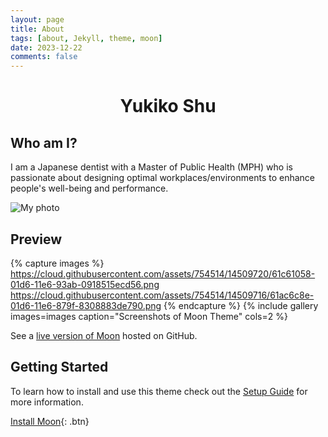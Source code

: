 ```yaml
---
layout: page
title: About 
tags: [about, Jekyll, theme, moon]
date: 2023-12-22
comments: false
---
```


<h1 style="text-align: center;">Yukiko Shu</h1>            

## Who am I?

I am a Japanese dentist with a Master of Public Health (MPH) who is passionate about designing optimal workplaces/environments to enhance people's well-being and performance.


![My photo](/assets/img/IMG_20230915_142553.jpg)



## Preview

{% capture images %}
    https://cloud.githubusercontent.com/assets/754514/14509720/61c61058-01d6-11e6-93ab-0918515ecd56.png
    https://cloud.githubusercontent.com/assets/754514/14509716/61ac6c8e-01d6-11e6-879f-8308883de790.png
{% endcapture %}
{% include gallery images=images caption="Screenshots of Moon Theme" cols=2 %}

See a [live version of Moon](http://taylantatli.github.io/Moon) hosted on GitHub.

## Getting Started

To learn how to install and use this theme check out the [Setup Guide](http://taylantatli.me/Moon/moon-theme/) for more information.
      
[Install Moon](https://github.com/TaylanTatli/Moon){: .btn}
